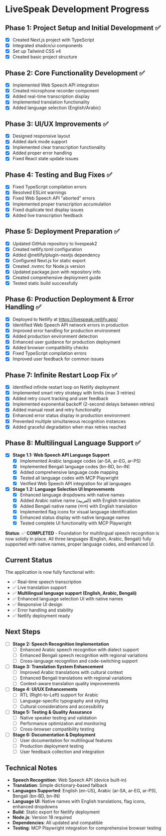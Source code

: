 # LiveSpeak Development Progress

## Phase 1: Project Setup and Initial Development ✅
- [x] Created Next.js project with TypeScript
- [x] Integrated shadcn/ui components
- [x] Set up Tailwind CSS v4
- [x] Created basic project structure

## Phase 2: Core Functionality Development ✅
- [x] Implemented Web Speech API integration
- [x] Created microphone recorder component
- [x] Added real-time transcription display
- [x] Implemented translation functionality
- [x] Added language selection (English/Arabic)

## Phase 3: UI/UX Improvements ✅
- [x] Designed responsive layout
- [x] Added dark mode support
- [x] Implemented clear transcription functionality
- [x] Added proper error handling
- [x] Fixed React state update issues

## Phase 4: Testing and Bug Fixes ✅
- [x] Fixed TypeScript compilation errors
- [x] Resolved ESLint warnings
- [x] Fixed Web Speech API "aborted" errors
- [x] Implemented proper transcription accumulation
- [x] Fixed duplicate text display issues
- [x] Added live transcription feedback

## Phase 5: Deployment Preparation ✅
- [x] Updated GitHub repository to livespeak2
- [x] Created netlify.toml configuration
- [x] Added @netlify/plugin-nextjs dependency
- [x] Configured Next.js for static export
- [x] Created .nvmrc for Node.js version
- [x] Updated package.json with repository info
- [x] Created comprehensive deployment guide
- [x] Tested static build successfully

## Phase 6: Production Deployment & Error Handling ✅
- [x] Deployed to Netlify at https://livespeak.netlify.app/
- [x] Identified Web Speech API network errors in production
- [x] Improved error handling for production environment
- [x] Added production environment detection
- [x] Enhanced user guidance for production deployment
- [x] Added browser compatibility checks
- [x] Fixed TypeScript compilation errors
- [x] Improved user feedback for common issues

## Phase 7: Infinite Restart Loop Fix ✅
- [x] Identified infinite restart loop on Netlify deployment
- [x] Implemented smart retry strategy with limits (max 3 retries)
- [x] Added retry count tracking and user feedback
- [x] Implemented exponential backoff (2-second delays between retries)
- [x] Added manual reset and retry functionality
- [x] Enhanced error status display in production environment
- [x] Prevented multiple simultaneous recognition instances
- [x] Added graceful degradation when max retries reached

## Phase 8: Multilingual Language Support ✅
- [x] **Stage 1.1: Web Speech API Language Support**
  - [x] Implemented Arabic language codes (ar-SA, ar-EG, ar-PS)
  - [x] Implemented Bengali language codes (bn-BD, bn-IN)
  - [x] Added comprehensive language code mapping
  - [x] Tested all language codes with MCP Playwright
  - [x] Verified Web Speech API integration for all languages

- [x] **Stage 1.2: Language Selection UI Improvements**
  - [x] Enhanced language dropdowns with native names
  - [x] Added Arabic native name (العربية) with English translation
  - [x] Added Bengali native name (বাংলা) with English translation
  - [x] Implemented flag icons for visual language identification
  - [x] Enhanced status display with native language names
  - [x] Tested complete UI functionality with MCP Playwright

**Status**: ✅ **COMPLETED** - Foundation for multilingual speech recognition is now solidly in place. All three languages (English, Arabic, Bengali) fully supported with native names, proper language codes, and enhanced UI.

## Current Status
The application is now fully functional with:
- ✅ Real-time speech transcription
- ✅ Live translation support
- ✅ **Multilingual language support (English, Arabic, Bengali)**
- ✅ Enhanced language selection UI with native names
- ✅ Responsive UI design
- ✅ Error handling and stability
- ✅ Netlify deployment ready

## Next Steps
- [ ] **Stage 2: Speech Recognition Implementation**
  - [ ] Enhanced Arabic speech recognition with dialect support
  - [ ] Enhanced Bengali speech recognition with regional variations
  - [ ] Cross-language recognition and code-switching support
- [ ] **Stage 3: Translation System Enhancement**
  - [ ] Improved Arabic translations with cultural context
  - [ ] Enhanced Bengali translations with regional variations
  - [ ] Context-aware translation quality improvements
- [ ] **Stage 4: UI/UX Enhancements**
  - [ ] RTL (Right-to-Left) support for Arabic
  - [ ] Language-specific typography and styling
  - [ ] Cultural considerations and accessibility
- [ ] **Stage 5: Testing & Quality Assurance**
  - [ ] Native speaker testing and validation
  - [ ] Performance optimization and monitoring
  - [ ] Cross-browser compatibility testing
- [ ] **Stage 6: Documentation & Deployment**
  - [ ] User documentation for multilingual features
  - [ ] Production deployment testing
  - [ ] User feedback collection and integration

## Technical Notes
- **Speech Recognition**: Web Speech API (device built-in)
- **Translation**: Simple dictionary-based fallback
- **Languages Supported**: English (en-US), Arabic (ar-SA, ar-EG, ar-PS), Bengali (bn-BD, bn-IN)
- **Language UI**: Native names with English translations, flag icons, enhanced dropdowns
- **Build**: Static export for Netlify deployment
- **Node.js**: Version 18 required
- **Dependencies**: All updated and compatible
- **Testing**: MCP Playwright integration for comprehensive browser testing
